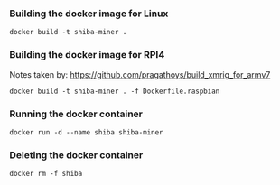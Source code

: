 ### Building the docker image for Linux ###
```
docker build -t shiba-miner .
```

### Building the docker image for RPI4 ###
Notes taken by: https://github.com/pragathoys/build_xmrig_for_armv7
```
docker build -t shiba-miner . -f Dockerfile.raspbian
```

### Running the docker container ###
```
docker run -d --name shiba shiba-miner
```

### Deleting the docker container ###
```
docker rm -f shiba
```
